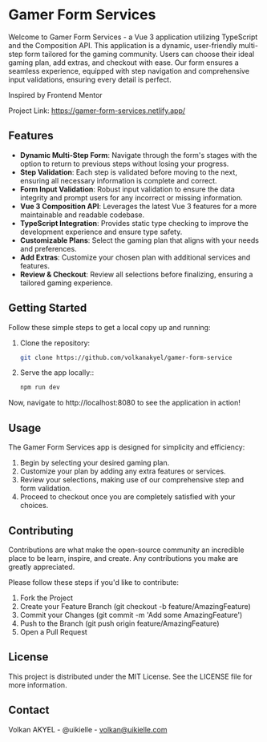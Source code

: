 # Gamer Form Services

Welcome to Gamer Form Services - a Vue 3 application utilizing TypeScript and the Composition API. This application is a dynamic, user-friendly multi-step form tailored for the gaming community. Users can choose their ideal gaming plan, add extras, and checkout with ease. Our form ensures a seamless experience, equipped with step navigation and comprehensive input validations, ensuring every detail is perfect.

Inspired by Frontend Mentor

Project Link: https://gamer-form-services.netlify.app/

## Features

- **Dynamic Multi-Step Form**: Navigate through the form's stages with the option to return to previous steps without losing your progress.
- **Step Validation**: Each step is validated before moving to the next, ensuring all necessary information is complete and correct.
- **Form Input Validation**: Robust input validation to ensure the data integrity and prompt users for any incorrect or missing information.
- **Vue 3 Composition API**: Leverages the latest Vue 3 features for a more maintainable and readable codebase.
- **TypeScript Integration**: Provides static type checking to improve the development experience and ensure type safety.
- **Customizable Plans**: Select the gaming plan that aligns with your needs and preferences.
- **Add Extras**: Customize your chosen plan with additional services and features.
- **Review & Checkout**: Review all selections before finalizing, ensuring a tailored gaming experience.

## Getting Started

Follow these simple steps to get a local copy up and running:

1. Clone the repository:
   ```bash
   git clone https://github.com/volkanakyel/gamer-form-service

2. Serve the app locally::
   ```bash
   npm run dev

Now, navigate to http://localhost:8080 to see the application in action!

## Usage

The Gamer Form Services app is designed for simplicity and efficiency:

1. Begin by selecting your desired gaming plan.
2. Customize your plan by adding any extra features or services.
3. Review your selections, making use of our comprehensive step and form validation.
4. Proceed to checkout once you are completely satisfied with your choices.

## Contributing

Contributions are what make the open-source community an incredible place to be learn, inspire, and create. Any contributions you make are greatly appreciated.

Please follow these steps if you'd like to contribute:

1. Fork the Project
2. Create your Feature Branch (git checkout -b feature/AmazingFeature)
3. Commit your Changes (git commit -m 'Add some AmazingFeature')
4. Push to the Branch (git push origin feature/AmazingFeature)
5. Open a Pull Request

## License

This project is distributed under the MIT License. See the LICENSE file for more information.

## Contact

Volkan AKYEL - @uikielle - volkan@uikielle.com